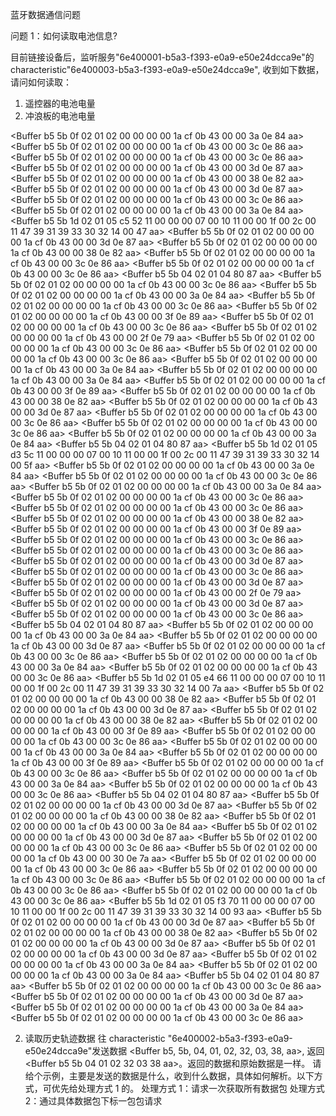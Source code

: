 蓝牙数据通信问题

问题 1：如何读取电池信息?

目前链接设备后，监听服务"6e400001-b5a3-f393-e0a9-e50e24dcca9e"的 characteristic"6e400003-b5a3-f393-e0a9-e50e24dcca9e",
收到如下数据，请问如何读取：

1. 遥控器的电池电量
2. 冲浪板的电池电量

<Buffer b5 5b 0f 02 01 02 00 00 00 00 1a cf 0b 43 00 00 3a 0e 84 aa>
<Buffer b5 5b 0f 02 01 02 00 00 00 00 1a cf 0b 43 00 00 3c 0e 86 aa>
<Buffer b5 5b 0f 02 01 02 00 00 00 00 1a cf 0b 43 00 00 3c 0e 86 aa>
<Buffer b5 5b 0f 02 01 02 00 00 00 00 1a cf 0b 43 00 00 3d 0e 87 aa>
<Buffer b5 5b 0f 02 01 02 00 00 00 00 1a cf 0b 43 00 00 38 0e 82 aa>
<Buffer b5 5b 0f 02 01 02 00 00 00 00 1a cf 0b 43 00 00 3d 0e 87 aa>
<Buffer b5 5b 0f 02 01 02 00 00 00 00 1a cf 0b 43 00 00 3c 0e 86 aa>
<Buffer b5 5b 0f 02 01 02 00 00 00 00 1a cf 0b 43 00 00 3a 0e 84 aa>
<Buffer b5 5b 1d 02 01 05 c5 52 11 00 00 00 07 00 10 11 00 00 1f 00 2c 00 11 47 39 31 39 33 30 32 14 00 47 aa>
<Buffer b5 5b 0f 02 01 02 00 00 00 00 1a cf 0b 43 00 00 3d 0e 87 aa>
<Buffer b5 5b 0f 02 01 02 00 00 00 00 1a cf 0b 43 00 00 38 0e 82 aa>
<Buffer b5 5b 0f 02 01 02 00 00 00 00 1a cf 0b 43 00 00 3c 0e 86 aa>
<Buffer b5 5b 0f 02 01 02 00 00 00 00 1a cf 0b 43 00 00 3c 0e 86 aa>
<Buffer b5 5b 04 02 01 04 80 87 aa>
<Buffer b5 5b 0f 02 01 02 00 00 00 00 1a cf 0b 43 00 00 3c 0e 86 aa>
<Buffer b5 5b 0f 02 01 02 00 00 00 00 1a cf 0b 43 00 00 3a 0e 84 aa>
<Buffer b5 5b 0f 02 01 02 00 00 00 00 1a cf 0b 43 00 00 3c 0e 86 aa>
<Buffer b5 5b 0f 02 01 02 00 00 00 00 1a cf 0b 43 00 00 3f 0e 89 aa>
<Buffer b5 5b 0f 02 01 02 00 00 00 00 1a cf 0b 43 00 00 3c 0e 86 aa>
<Buffer b5 5b 0f 02 01 02 00 00 00 00 1a cf 0b 43 00 00 2f 0e 79 aa>
<Buffer b5 5b 0f 02 01 02 00 00 00 00 1a cf 0b 43 00 00 3c 0e 86 aa>
<Buffer b5 5b 0f 02 01 02 00 00 00 00 1a cf 0b 43 00 00 3c 0e 86 aa>
<Buffer b5 5b 0f 02 01 02 00 00 00 00 1a cf 0b 43 00 00 3a 0e 84 aa>
<Buffer b5 5b 0f 02 01 02 00 00 00 00 1a cf 0b 43 00 00 3a 0e 84 aa>
<Buffer b5 5b 0f 02 01 02 00 00 00 00 1a cf 0b 43 00 00 3f 0e 89 aa>
<Buffer b5 5b 0f 02 01 02 00 00 00 00 1a cf 0b 43 00 00 38 0e 82 aa>
<Buffer b5 5b 0f 02 01 02 00 00 00 00 1a cf 0b 43 00 00 3d 0e 87 aa>
<Buffer b5 5b 0f 02 01 02 00 00 00 00 1a cf 0b 43 00 00 3c 0e 86 aa>
<Buffer b5 5b 0f 02 01 02 00 00 00 00 1a cf 0b 43 00 00 3c 0e 86 aa>
<Buffer b5 5b 0f 02 01 02 00 00 00 00 1a cf 0b 43 00 00 3a 0e 84 aa>
<Buffer b5 5b 04 02 01 04 80 87 aa>
<Buffer b5 5b 1d 02 01 05 d3 5c 11 00 00 00 07 00 10 11 00 00 1f 00 2c 00 11 47 39 31 39 33 30 32 14 00 5f aa>
<Buffer b5 5b 0f 02 01 02 00 00 00 00 1a cf 0b 43 00 00 3a 0e 84 aa>
<Buffer b5 5b 0f 02 01 02 00 00 00 00 1a cf 0b 43 00 00 3c 0e 86 aa>
<Buffer b5 5b 0f 02 01 02 00 00 00 00 1a cf 0b 43 00 00 3a 0e 84 aa>
<Buffer b5 5b 0f 02 01 02 00 00 00 00 1a cf 0b 43 00 00 3c 0e 86 aa>
<Buffer b5 5b 0f 02 01 02 00 00 00 00 1a cf 0b 43 00 00 3c 0e 86 aa>
<Buffer b5 5b 0f 02 01 02 00 00 00 00 1a cf 0b 43 00 00 38 0e 82 aa>
<Buffer b5 5b 0f 02 01 02 00 00 00 00 1a cf 0b 43 00 00 3f 0e 89 aa>
<Buffer b5 5b 0f 02 01 02 00 00 00 00 1a cf 0b 43 00 00 3c 0e 86 aa>
<Buffer b5 5b 0f 02 01 02 00 00 00 00 1a cf 0b 43 00 00 3c 0e 86 aa>
<Buffer b5 5b 0f 02 01 02 00 00 00 00 1a cf 0b 43 00 00 3d 0e 87 aa>
<Buffer b5 5b 0f 02 01 02 00 00 00 00 1a cf 0b 43 00 00 3c 0e 86 aa>
<Buffer b5 5b 0f 02 01 02 00 00 00 00 1a cf 0b 43 00 00 3d 0e 87 aa>
<Buffer b5 5b 0f 02 01 02 00 00 00 00 1a cf 0b 43 00 00 2f 0e 79 aa>
<Buffer b5 5b 0f 02 01 02 00 00 00 00 1a cf 0b 43 00 00 3d 0e 87 aa>
<Buffer b5 5b 0f 02 01 02 00 00 00 00 1a cf 0b 43 00 00 3c 0e 86 aa>
<Buffer b5 5b 04 02 01 04 80 87 aa>
<Buffer b5 5b 0f 02 01 02 00 00 00 00 1a cf 0b 43 00 00 3a 0e 84 aa>
<Buffer b5 5b 0f 02 01 02 00 00 00 00 1a cf 0b 43 00 00 3d 0e 87 aa>
<Buffer b5 5b 0f 02 01 02 00 00 00 00 1a cf 0b 43 00 00 3c 0e 86 aa>
<Buffer b5 5b 0f 02 01 02 00 00 00 00 1a cf 0b 43 00 00 3a 0e 84 aa>
<Buffer b5 5b 0f 02 01 02 00 00 00 00 1a cf 0b 43 00 00 3c 0e 86 aa>
<Buffer b5 5b 1d 02 01 05 e4 66 11 00 00 00 07 00 10 11 00 00 1f 00 2c 00 11 47 39 31 39 33 30 32 14 00 7a aa>
<Buffer b5 5b 0f 02 01 02 00 00 00 00 1a cf 0b 43 00 00 38 0e 82 aa>
<Buffer b5 5b 0f 02 01 02 00 00 00 00 1a cf 0b 43 00 00 3d 0e 87 aa>
<Buffer b5 5b 0f 02 01 02 00 00 00 00 1a cf 0b 43 00 00 38 0e 82 aa>
<Buffer b5 5b 0f 02 01 02 00 00 00 00 1a cf 0b 43 00 00 3f 0e 89 aa>
<Buffer b5 5b 0f 02 01 02 00 00 00 00 1a cf 0b 43 00 00 3c 0e 86 aa>
<Buffer b5 5b 0f 02 01 02 00 00 00 00 1a cf 0b 43 00 00 3a 0e 84 aa>
<Buffer b5 5b 0f 02 01 02 00 00 00 00 1a cf 0b 43 00 00 3f 0e 89 aa>
<Buffer b5 5b 0f 02 01 02 00 00 00 00 1a cf 0b 43 00 00 3c 0e 86 aa>
<Buffer b5 5b 0f 02 01 02 00 00 00 00 1a cf 0b 43 00 00 3a 0e 84 aa>
<Buffer b5 5b 0f 02 01 02 00 00 00 00 1a cf 0b 43 00 00 3c 0e 86 aa>
<Buffer b5 5b 04 02 01 04 80 87 aa>
<Buffer b5 5b 0f 02 01 02 00 00 00 00 1a cf 0b 43 00 00 3d 0e 87 aa>
<Buffer b5 5b 0f 02 01 02 00 00 00 00 1a cf 0b 43 00 00 38 0e 82 aa>
<Buffer b5 5b 0f 02 01 02 00 00 00 00 1a cf 0b 43 00 00 3a 0e 84 aa>
<Buffer b5 5b 0f 02 01 02 00 00 00 00 1a cf 0b 43 00 00 3d 0e 87 aa>
<Buffer b5 5b 0f 02 01 02 00 00 00 00 1a cf 0b 43 00 00 3c 0e 86 aa>
<Buffer b5 5b 0f 02 01 02 00 00 00 00 1a cf 0b 43 00 00 30 0e 7a aa>
<Buffer b5 5b 0f 02 01 02 00 00 00 00 1a cf 0b 43 00 00 3c 0e 86 aa>
<Buffer b5 5b 0f 02 01 02 00 00 00 00 1a cf 0b 43 00 00 3c 0e 86 aa>
<Buffer b5 5b 0f 02 01 02 00 00 00 00 1a cf 0b 43 00 00 3c 0e 86 aa>
<Buffer b5 5b 0f 02 01 02 00 00 00 00 1a cf 0b 43 00 00 3c 0e 86 aa>
<Buffer b5 5b 1d 02 01 05 f3 70 11 00 00 00 07 00 10 11 00 00 1f 00 2c 00 11 47 39 31 39 33 30 32 14 00 93 aa>
<Buffer b5 5b 0f 02 01 02 00 00 00 00 1a cf 0b 43 00 00 3d 0e 87 aa>
<Buffer b5 5b 0f 02 01 02 00 00 00 00 1a cf 0b 43 00 00 38 0e 82 aa>
<Buffer b5 5b 0f 02 01 02 00 00 00 00 1a cf 0b 43 00 00 3d 0e 87 aa>
<Buffer b5 5b 0f 02 01 02 00 00 00 00 1a cf 0b 43 00 00 3d 0e 87 aa>
<Buffer b5 5b 0f 02 01 02 00 00 00 00 1a cf 0b 43 00 00 3a 0e 84 aa>
<Buffer b5 5b 0f 02 01 02 00 00 00 00 1a cf 0b 43 00 00 3a 0e 84 aa>
<Buffer b5 5b 04 02 01 04 80 87 aa>
<Buffer b5 5b 0f 02 01 02 00 00 00 00 1a cf 0b 43 00 00 3c 0e 86 aa>
<Buffer b5 5b 0f 02 01 02 00 00 00 00 1a cf 0b 43 00 00 3d 0e 87 aa>
<Buffer b5 5b 0f 02 01 02 00 00 00 00 1a cf 0b 43 00 00 3a 0e 84 aa>
<Buffer b5 5b 0f 02 01 02 00 00 00 00 1a cf 0b 43 00 00 3c 0e 86 aa>

2. 读取历史轨迹数据
   往 characteristic "6e400002-b5a3-f393-e0a9-e50e24dcca9e"发送数据 <Buffer b5, 5b, 04, 01, 02, 32, 03, 38, aa>,
   返回 <Buffer b5 5b 04 01 02 32 03 38 aa>。返回的数据和原始数据是一样。
   请给个示例，主要是发送的数据是什么，收到什么数据，具体如何解析。以下方式，可优先给处理方式 1 的。
   处理方式 1：请求一次获取所有数据包
   处理方式 2：通过具体数据包下标一包包请求
